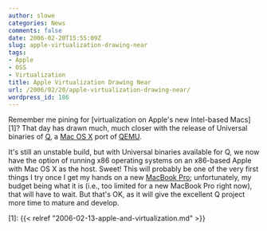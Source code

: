 ```yaml
---
author: slowe
categories: News
comments: false
date: 2006-02-20T15:55:09Z
slug: apple-virtualization-drawing-near
tags:
- Apple
- OSS
- Virtualization
title: Apple Virtualization Drawing Near
url: /2006/02/20/apple-virtualization-drawing-near/
wordpress_id: 186
---
```


Remember me pining for [virtualization on Apple's new Intel-based Macs][1]? That day has drawn much, much closer with the release of Universal binaries of [Q](http://www.kberg.ch/q/index.php), a [Mac OS X](http://www.apple.com/macosx/) port of [QEMU](http://www.qemu.org/).

It's still an unstable build, but with Universal binaries available for Q, we now have the option of running x86 operating systems on an x86-based Apple with Mac OS X as the host. Sweet! This will probably be one of the very first things I try once I get my hands on a new [MacBook Pro](http://www.apple.com/macbookpro/); unfortunately, my budget being what it is (i.e., too limited for a new MacBook Pro right now), that will have to wait. But that's OK, as it will give the excellent Q project more time to mature and develop.

[1]: {{< relref "2006-02-13-apple-and-virtualization.md" >}}
